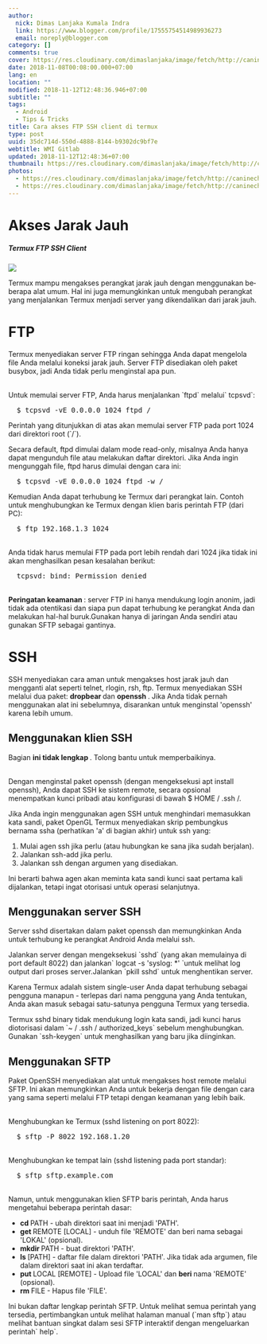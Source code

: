 ```yaml
---
author:
  nick: Dimas Lanjaka Kumala Indra
  link: https://www.blogger.com/profile/17555754514989936273
  email: noreply@blogger.com
category: []
comments: true
cover: https://res.cloudinary.com/dimaslanjaka/image/fetch/http://caninechronicle.com/wp-content/uploads/2012/09/FTP-icon.jpg
date: 2018-11-08T00:08:00.000+07:00
lang: en
location: ""
modified: 2018-11-12T12:48:36.946+07:00
subtitle: ""
tags:
  - Android
  - Tips & Tricks
title: Cara akses FTP SSH client di termux
type: post
uuid: 35dc714d-550d-4888-8144-b9302dc9bf7e
webtitle: WMI Gitlab
updated: 2018-11-12T12:48:36+07:00
thumbnail: https://res.cloudinary.com/dimaslanjaka/image/fetch/http://caninechronicle.com/wp-content/uploads/2012/09/FTP-icon.jpg
photos:
  - https://res.cloudinary.com/dimaslanjaka/image/fetch/http://caninechronicle.com/wp-content/uploads/2012/09/FTP-icon.jpg
  - https://res.cloudinary.com/dimaslanjaka/image/fetch/http://caninechronicle.com/wp-content/uploads/2012/09/FTP-icon.jpg
---
```


<h1 id="firstHeading">Akses Jarak Jauh </h1><h5 id="siteSub">Termux FTP SSH Client </h5><div id="contentSub"><img src="https://res.cloudinary.com/dimaslanjaka/image/fetch/http://caninechronicle.com/wp-content/uploads/2012/09/FTP-icon.jpg"></div><div id="bodyContent">  <div id="mw-content-text" lang="en" dir="ltr">    <div>      <p>        Termux mampu mengakses perangkat jarak jauh dengan menggunakan         beberapa alat umum. Hal ini juga memungkinkan untuk mengubah         perangkat yang menjalankan Termux menjadi server yang         dikendalikan dari jarak jauh.       </p>    </div>  </div></div><h1>FTP </h1><p>  Termux menyediakan server FTP ringan sehingga Anda dapat mengelola file   Anda melalui koneksi jarak jauh. Server FTP disediakan oleh paket busybox,   jadi Anda tidak perlu menginstal apa pun. </p><p>  <br>  Untuk memulai server FTP, Anda harus menjalankan `ftpd` melalui` tcpsvd`: </p><pre>  $ tcpsvd -vE 0.0.0.0 1024 ftpd /<br></pre><p>  Perintah yang ditunjukkan di atas akan memulai server FTP pada port 1024   dari direktori root (`/`). </p><p>  Secara default, ftpd dimulai dalam mode read-only, misalnya Anda hanya   dapat mengunduh file atau melakukan daftar direktori. Jika Anda ingin   mengunggah file, ftpd harus dimulai dengan cara ini: </p><pre>  $ tcpsvd -vE 0.0.0.0 1024 ftpd -w /<br></pre><p>  Kemudian Anda dapat terhubung ke Termux dari perangkat lain. Contoh untuk   menghubungkan ke Termux dengan klien baris perintah FTP (dari PC): </p><pre>  $ ftp 192.168.1.3 1024<br></pre><p>  <br>  Anda tidak harus memulai FTP pada port lebih rendah dari 1024 jika tidak   ini akan menghasilkan pesan kesalahan berikut: </p><pre>  tcpsvd: bind: Permission denied<br></pre><p>  <br>  <strong>Peringatan keamanan   </strong>  : server FTP ini hanya mendukung login anonim, jadi tidak ada otentikasi   dan siapa pun dapat terhubung ke perangkat Anda dan melakukan hal-hal   buruk.Gunakan hanya di jaringan Anda sendiri atau gunakan SFTP sebagai   gantinya. </p><h1>SSH </h1><p>  SSH menyediakan cara aman untuk mengakses host jarak jauh dan mengganti   alat seperti telnet, rlogin, rsh, ftp. Termux menyediakan SSH melalui dua   paket:   <strong>dropbear   </strong>  dan   <strong>openssh   </strong>  . Jika Anda   tidak pernah menggunakan alat ini sebelumnya, disarankan untuk menginstal   'openssh' karena lebih umum. </p><h2>Menggunakan klien SSH </h2><div>  <p>    Bagian     <strong>ini tidak lengkap     </strong>    . Tolong bantu untuk     memperbaikinya.   </p></div><p>  <br>  Dengan menginstal paket openssh (dengan mengeksekusi apt install openssh),   Anda dapat SSH ke sistem remote, secara opsional menempatkan kunci pribadi   atau konfigurasi di bawah $ HOME / .ssh /. </p><p>  Jika Anda ingin menggunakan agen SSH untuk menghindari memasukkan kata   sandi, paket OpenGL Termux menyediakan skrip pembungkus bernama ssha   (perhatikan 'a' di bagian akhir) untuk ssh yang: </p><ol>  <li>Mulai agen ssh jika perlu (atau hubungkan ke sana jika sudah berjalan).   </li>  <li>Jalankan ssh-add jika perlu.   </li>  <li>Jalankan ssh dengan argumen yang disediakan.   </li></ol><p>  Ini berarti bahwa agen akan meminta kata sandi kunci saat pertama kali   dijalankan, tetapi ingat otorisasi untuk operasi selanjutnya. </p><h2>Menggunakan server SSH </h2><p>  Server sshd disertakan dalam paket openssh dan memungkinkan Anda untuk   terhubung ke perangkat Android Anda melalui ssh. </p><p>  Jalankan server dengan mengeksekusi `sshd` (yang akan memulainya di port   default 8022) dan jalankan` logcat -s 'syslog: *' `untuk melihat log output   dari proses server.Jalankan `pkill sshd` untuk menghentikan server. </p><p>  Karena Termux adalah sistem single-user Anda dapat terhubung sebagai   pengguna manapun - terlepas dari nama pengguna yang Anda tentukan, Anda   akan masuk sebagai satu-satunya pengguna Termux yang tersedia. </p><p>  Termux sshd binary tidak mendukung login kata sandi, jadi kunci harus   diotorisasi dalam `~ / .ssh / authorized_keys` sebelum menghubungkan.   Gunakan `ssh-keygen` untuk menghasilkan yang baru jika diinginkan. </p><h2>Menggunakan SFTP </h2><p>  Paket OpenSSH menyediakan alat untuk mengakses host remote melalui SFTP.   Ini akan memungkinkan Anda untuk bekerja dengan file dengan cara yang sama   seperti melalui FTP tetapi dengan keamanan yang lebih baik. </p><p>  <br>  Menghubungkan ke Termux (sshd listening on port 8022): </p><pre>  $ sftp -P 8022 192.168.1.20<br></pre><p>  <br>  Menghubungkan ke tempat lain (sshd listening pada port standar): </p><pre>  $ sftp sftp.example.com<br></pre><p>  <br>  Namun, untuk menggunakan klien SFTP baris perintah, Anda harus mengetahui   beberapa perintah dasar: </p><ul>  <li>    <strong>cd     </strong>    PATH - ubah direktori saat ini menjadi 'PATH'.   </li>  <li>    <strong>get     </strong>    REMOTE [LOCAL] - unduh file 'REMOTE' dan beri nama sebagai 'LOKAL'     (opsional).   </li>  <li>    <strong>mkdir     </strong>    PATH - buat direktori 'PATH'.   </li>  <li>    <strong>ls     </strong>    [PATH] - daftar file dalam direktori 'PATH'. Jika tidak ada argumen,     file dalam direktori saat ini akan terdaftar.   </li>  <li>    <strong>put     </strong>    LOCAL [REMOTE] - Upload file 'LOCAL' dan     <strong>beri     </strong>    nama     'REMOTE' (opsional).   </li>  <li>    <strong>rm     </strong>    FILE - Hapus file 'FILE'.   </li></ul><p>  Ini bukan daftar lengkap perintah SFTP. Untuk melihat semua perintah yang   tersedia, pertimbangkan untuk melihat halaman manual (`man sftp`) atau   melihat bantuan singkat dalam sesi SFTP interaktif dengan mengeluarkan   perintah` help`. </p>